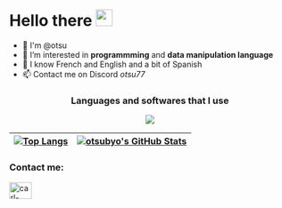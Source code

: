 # **Hello there** <img src="https://raw.githubusercontent.com/MartinHeinz/MartinHeinz/master/wave.gif" width="30px">
- 🙌 I'm @otsu
- 👀 I’m interested in **programmming** and **data manipulation language**
- 🌙 I know French and English and a bit of Spanish
- 📫 Contact me on Discord *otsu77*


<h3 align="center">
Languages and softwares that I use
</h3>
<p align="center">

 <a href="https://skillicons.dev">
  
 <img align="center" img src="https://skillicons.dev/icons?i=html,git,css,c,discord,ps,vscode,py,java,linux,php,"/>
  
 </a>

| [![Top Langs](https://github-readme-stats.vercel.app/api/top-langs/?username=otsubyo&hide=java,ada,c,&theme=tokyonight)](https://github.com/anuraghazra/github-readme-stats) |   <a href="https://awesome-github-stats.azurewebsites.net/index.html??cardType=github&theme=tokyonight&preferLogin=true">    <img  alt="otsubyo's GitHub Stats" src="https://awesome-github-stats.azurewebsites.net/user-stats/otsubyo?cardType=github&theme=tokyonight&preferLogin=true" />  </a>
| ------------- | ------------- |
  
<h3 align="left">Contact me:</h3>
<a href="https://linkedin.com/in/carlpremi" target="blank"><img align="center" src="https://raw.githubusercontent.com/rahuldkjain/github-profile-readme-generator/master/src/images/icons/Social/linked-in-alt.svg" alt="carl-premi" height="30" width="40" /></a>
</p>




